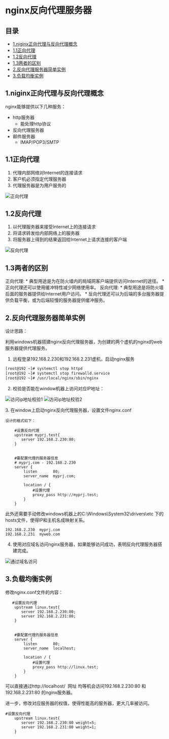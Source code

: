 # nginx反向代理服务器

## 目录

* [1.niginx正向代理与反向代理概念](#-1.niginx正向代理与反向代理概念)
* [1.1正向代理](#-1.1正向代理)
* [1.2反向代理](#-1.2反向代理)
* [​1.3两者的区别](#-​1.3两者的区别)
* [2.反向代理服务器简单实例](#-2.反向代理服务器简单实例)
* [3.负载均衡实例](#-3.负载均衡实例)


## 1.niginx正向代理与反向代理概念
nginx能够提供以下几种服务：

* http服务器
    * 能处理http协议
* 反向代理服务器
* 邮件服务器
    * IMAP/POP3/SMTP

## 1.1正向代理

1. 代理内部网络对Internet的连接请求
2. 客户机必须指定代理服务器
3. 代理服务器是为用户服务的

![正向代理](/_images/devops/nginx/正向代理.png)

## 1.2反向代理

1. 以代理服务器来接受Internet上的连接请求
2. 将请求转发给内部网络上的服务器
3. 将服务器上得到的结果返回给Internet上请求连接的客户端

![反向代理](/_images/devops/nginx/反向代理.png)

## 1.3两者的区别

正向代理:
    * 典型用途是为在防火墙内的局域网客户端提供访问Internet的途径。
    * 正向代理还可以使用缓冲特性减少网络使用率。
反向代理:
    * 典型用途是将防火墙后面的服务器提供给Internet用户访问。
    * 反向代理还可以为后端的多台服务器提供负载平衡，或为后端较慢的服务器提供缓冲服务。

## 2.反向代理服务器简单实例

设计思路：

利用windows机器搭建nginx反向代理服务器，为创建的两个虚机的nginx的web服务器提供代理服务。

1. 远程登录192.168.2.230和192.168.2.231虚机，启动nginx服务

```bash
[root@192 ~]# systemctl stop httpd
[root@192 ~]# systemctl stop firewalld.service
[root@192 ~]# /usr/local/nginx/sbin/nginx
```

2. 校验是否能在window机器上访问对应IP地址：

![访问ip地址校验1](/_images/devops/nginx/访问ip地址校验1.png)
![访问ip地址校验2](/_images/devops/nginx/访问ip地址校验2.png)

3. 在window上启动nginx反向代理服务器，设置文件nginx.conf

```
设计的格式如下： 	

    #设置反向代理
	upstream myprj.test{
	   server 192.168.2.230:80;  
	}
	
	
	#要配置代理的服务器信息
	# myprj.com - 192.168.2.230 
    server {
        listen       80;
        server_name  myprj.com;

        location / {
            #设置代理
            proxy_pass http://myprj.test;
        }
	}
```

此外还需要手动修改windows机器上的C:\Windows\System32\drivers\etc 下的hosts文件，使得IP和主机名成映射关系。
```
192.168.2.230  myprj.com
192.168.2.231  myweb.com
```

4. 使用对应域名访问nginx服务器，如果能够访问成功，表明反向代理服务器搭建完成。

![通过域名访问](/_images/devops/nginx/通过域名访问.png)

## 3.负载均衡实例

修改nginx.conf文件的内容：
```
   #设置反向代理
	upstream linux.test{
	   server 192.168.2.230:80; 
	   server 192.168.2.231:80;  	   
	}
	

	#要配置代理的服务器信息
    server {
        listen       80;
        server_name  localhost;

        location / {
            #设置代理
            proxy_pass http://linux.test;
        }
	}
```

可以直接通过http://localhost/  网址 均等机会访问192.168.2.230:80 和192.168.2.231:80 的nginx服务器。

进一步，修改对应服务器的权值，使得性能高的服务器，更大几率被访问。
```
#设置反向代理
	upstream linux.test{
	   server 192.168.2.230:80 weight=5; 
	   server 192.168.2.231:80 weight=1;  	   
	}
```